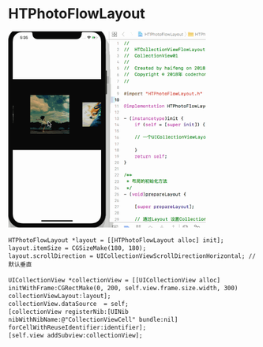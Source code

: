 # HTPhotoFlowLayout

<img src ="https://github.com/coderketao/HTPhotoFlowLayout/blob/master/HTPhotoFlowLayout/Sources/1.gif" width=400>


```objc
HTPhotoFlowLayout *layout = [[HTPhotoFlowLayout alloc] init];
layout.itemSize = CGSizeMake(180, 180);
layout.scrollDirection = UICollectionViewScrollDirectionHorizontal; // 默认垂直
    
UICollectionView *collectionView = [[UICollectionView alloc] initWithFrame:CGRectMake(0, 200, self.view.frame.size.width, 300) collectionViewLayout:layout];
collectionView.dataSource  = self;
[collectionView registerNib:[UINib nibWithNibName:@"CollectionViewCell" bundle:nil] forCellWithReuseIdentifier:identifier];
[self.view addSubview:collectionView];
```
